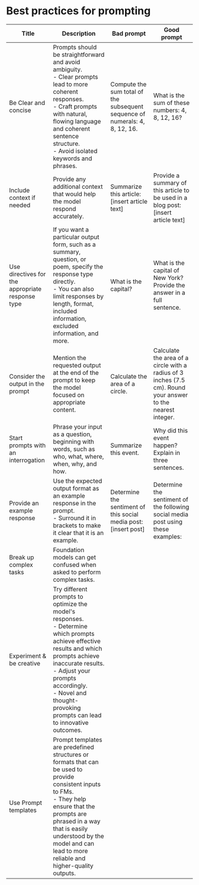 # Best practices for prompting

| Title                                            | Description                                                                                                                                                                                                                                                                         | Bad prompt                                                                  | Good prompt                                                                                                  |
|--------------------------------------------------|-------------------------------------------------------------------------------------------------------------------------------------------------------------------------------------------------------------------------------------------------------------------------------------|-----------------------------------------------------------------------------|--------------------------------------------------------------------------------------------------------------|
| Be Clear and concise                             | Prompts should be straightforward and avoid ambiguity.<br/>- Clear prompts lead to more coherent responses. <br/>- Craft prompts with natural, flowing language and coherent sentence structure. <br/>- Avoid isolated keywords and phrases.                                        | Compute the sum total of the subsequent sequence of numerals: 4, 8, 12, 16. | What is the sum of these numbers: 4, 8, 12, 16?                                                              |
| Include context if needed                        | Provide any additional context that would help the model respond accurately.                                                                                                                                                                                                        | Summarize this article: [insert article text]                               | Provide a summary of this article to be used in a blog post: [insert article text]                           |
| Use directives for the appropriate response type | If you want a particular output form, such as a summary, question, or poem, specify the response type directly. <br/>- You can also limit responses by length, format, included information, excluded information, and more.                                                        | What is the capital?                                                        | What is the capital of New York? Provide the answer in a full sentence.                                      |
| Consider the output in the prompt                | Mention the requested output at the end of the prompt to keep the model focused on appropriate content.                                                                                                                                                                             | Calculate the area of a circle.                                             | Calculate the area of a circle with a radius of 3 inches (7.5 cm). Round your answer to the nearest integer. |
| Start prompts with an interrogation              | Phrase your input as a question, beginning with words, such as who, what, where, when, why, and how.                                                                                                                                                                                | Summarize this event.                                                       | Why did this event happen? Explain in three sentences.                                                       |
| Provide an example response                      | Use the expected output format as an example response in the prompt. <br/>- Surround it in brackets to make it clear that it is an example.                                                                                                                                         | Determine the sentiment of this social media post: [insert post]            | Determine the sentiment of the following social media post using these examples:                             |
| Break up complex tasks                           | Foundation models can get confused when asked to perform complex tasks.                                                                                                                                                                                                             |                                                                             |                                                                                                              |
| Experiment & be creative                         | Try different prompts to optimize the model's responses. <br/>- Determine which prompts achieve effective results and which prompts achieve inaccurate results. <br/>- Adjust your prompts accordingly. <br/>- Novel and thought-provoking prompts can lead to innovative outcomes. |                                                                             |                                                                                                              |
| Use Prompt templates                             | Prompt templates are predefined structures or formats that can be used to provide consistent inputs to FMs.<br/>- They help ensure that the prompts are phrased in a way that is easily understood by the model and can lead to more reliable and higher-quality outputs.                                                                                                                                                                  |                                                                             |                                                                                                              |
